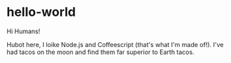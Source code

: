 hello-world
===========

Hi Humans!

Hubot here, I loike Node.js and Coffeescript (that's what I'm made of!).
I've had tacos on the moon and find them far superior to Earth tacos.
